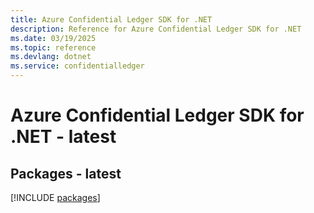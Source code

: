 ```yaml
---
title: Azure Confidential Ledger SDK for .NET
description: Reference for Azure Confidential Ledger SDK for .NET
ms.date: 03/19/2025
ms.topic: reference
ms.devlang: dotnet
ms.service: confidentialledger
---
```

# Azure Confidential Ledger SDK for .NET - latest
## Packages - latest
[!INCLUDE [packages](confidential-ledger-index.md)]